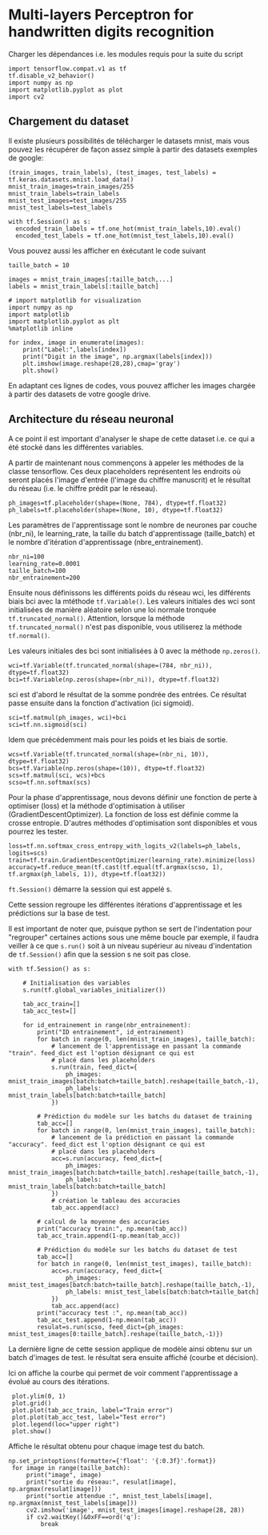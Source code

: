 # Multi-layers Perceptron for handwritten digits recognition

Charger les dépendances i.e. les modules requis pour la suite du script

```
import tensorflow.compat.v1 as tf 
tf.disable_v2_behavior()
import numpy as np
import matplotlib.pyplot as plot
import cv2
```
## Chargement du dataset

Il existe plusieurs possibilités de télécharger le datasets mnist, mais vous pouvez les récupérer de façon assez simple à partir des datasets exemples de google:

```
(train_images, train_labels), (test_images, test_labels) = tf.keras.datasets.mnist.load_data()
mnist_train_images=train_images/255
mnist_train_labels=train_labels
mnist_test_images=test_images/255
mnist_test_labels=test_labels

with tf.Session() as s:
  encoded_train_labels = tf.one_hot(mnist_train_labels,10).eval()
  encoded_test_labels = tf.one_hot(mnist_test_labels,10).eval()
```

Vous pouvez aussi les afficher en éxécutant le code suivant

```
taille_batch = 10

images = mnist_train_images[:taille_batch,...]
labels = mnist_train_labels[:taille_batch]

# import matplotlib for visualization
import numpy as np
import matplotlib
import matplotlib.pyplot as plt
%matplotlib inline

for index, image in enumerate(images):
    print("Label:",labels[index])
    print("Digit in the image", np.argmax(labels[index]))
    plt.imshow(image.reshape(28,28),cmap='gray')
    plt.show()
```
En adaptant ces lignes de codes, vous pouvez afficher les images chargée à partir des datasets de votre google drive.

## Architecture du réseau neuronal

A ce point il est important d'analyser le shape de cette dataset i.e. ce qui a été stocké dans les différentes variables.

A partir de maintenant nous commençons à appeler les méthodes de la classe tensorflow.
Ces deux placeholders représentent les endroits où seront placés l'image d'entrée (l'image du chiffre manuscrit) et le résultat du réseau (i.e. le chiffre prédit par le réseau).
```
ph_images=tf.placeholder(shape=(None, 784), dtype=tf.float32)
ph_labels=tf.placeholder(shape=(None, 10), dtype=tf.float32)
```
Les paramètres de l'apprentissage sont le nombre de neurones par couche (nbr_ni), le learning_rate, la taille du batch d'apprentissage (taille_batch) et le nombre d'itération d'apprentissage (nbre_entrainement).
```
nbr_ni=100
learning_rate=0.0001
taille_batch=100
nbr_entrainement=200
```
Ensuite nous définissons les différents poids du réseau wci, les différents biais bci avec la mtéthode ```tf.Variable()```.
Les valeurs initiales des wci sont initialisées de manière aléatoire selon une loi normale tronquée ```tf.truncated_normal()```. Attention, lorsque la méthode ```tf.truncated_normal()``` n'est pas disponible, vous utiliserez la méthode ```tf.normal()```.

Les valeurs initiales des bci sont initialisées à 0 avec la méthode ```np.zeros()```.

```
wci=tf.Variable(tf.truncated_normal(shape=(784, nbr_ni)), dtype=tf.float32)
bci=tf.Variable(np.zeros(shape=(nbr_ni)), dtype=tf.float32)
```
sci est d'abord le résultat de la somme pondrée des entrées. Ce résultat passe ensuite dans la fonction d'activation (ici sigmoid).
```
sci=tf.matmul(ph_images, wci)+bci
sci=tf.nn.sigmoid(sci)
```

Idem que précédemment mais pour les poids et les biais de sortie.

```
wcs=tf.Variable(tf.truncated_normal(shape=(nbr_ni, 10)), dtype=tf.float32)
bcs=tf.Variable(np.zeros(shape=(10)), dtype=tf.float32)
scs=tf.matmul(sci, wcs)+bcs
scso=tf.nn.softmax(scs)
```

Pour la phase d'apprentissage, nous devons définir une fonction de perte à optimiser (loss) et la méthode d'optimisation à utiliser (GradientDescentOptimizer). La fonction de loss est définie comme la crosse entropie. D'autres méthodes d'optimisation sont disponibles et vous pourrez les tester.

```
loss=tf.nn.softmax_cross_entropy_with_logits_v2(labels=ph_labels, logits=scs)
train=tf.train.GradientDescentOptimizer(learning_rate).minimize(loss)
accuracy=tf.reduce_mean(tf.cast(tf.equal(tf.argmax(scso, 1), tf.argmax(ph_labels, 1)), dtype=tf.float32))
```

```ft.Session()``` démarre la session qui est appelé s.

Cette session regroupe les différentes itérations d'apprentissage et les prédictions sur la base de test.

Il est important de noter que, puisque python se sert de l'indentation pour "regrouper" certaines actions sous une même boucle par exemple, il faudra veiller à ce que ```s.run()``` soit à un niveau supérieur au niveau d'indentation de ```tf.Session()``` afin que la session s ne soit pas close.

```
with tf.Session() as s:
    
    # Initialisation des variables
    s.run(tf.global_variables_initializer())

    tab_acc_train=[]
    tab_acc_test=[]
    
    for id_entrainement in range(nbr_entrainement):
        print("ID entrainement", id_entrainement)
        for batch in range(0, len(mnist_train_images), taille_batch):
            # lancement de l'apprentissage en passant la commande "train". feed_dict est l'option désignant ce qui est
            # placé dans les placeholders
            s.run(train, feed_dict={
                ph_images: mnist_train_images[batch:batch+taille_batch].reshape(taille_batch,-1),
                ph_labels: mnist_train_labels[batch:batch+taille_batch]
            })

        # Prédiction du modèle sur les batchs du dataset de training
        tab_acc=[]
        for batch in range(0, len(mnist_train_images), taille_batch):
            # lancement de la prédiction en passant la commande "accuracy". feed_dict est l'option désignant ce qui est
            # placé dans les placeholders
            acc=s.run(accuracy, feed_dict={
                ph_images: mnist_train_images[batch:batch+taille_batch].reshape(taille_batch,-1),
                ph_labels: mnist_train_labels[batch:batch+taille_batch]
            })
            # création le tableau des accuracies
            tab_acc.append(acc)
        
        # calcul de la moyenne des accuracies 
        print("accuracy train:", np.mean(tab_acc))
        tab_acc_train.append(1-np.mean(tab_acc))
        
        # Prédiction du modèle sur les batchs du dataset de test
        tab_acc=[]
        for batch in range(0, len(mnist_test_images), taille_batch):
            acc=s.run(accuracy, feed_dict={
                ph_images: mnist_test_images[batch:batch+taille_batch].reshape(taille_batch,-1),
                ph_labels: mnist_test_labels[batch:batch+taille_batch]
            })
            tab_acc.append(acc)
        print("accuracy test :", np.mean(tab_acc))
        tab_acc_test.append(1-np.mean(tab_acc))   
        resulat=s.run(scso, feed_dict={ph_images: mnist_test_images[0:taille_batch].reshape(taille_batch,-1)})
   ```
La dernière ligne de cette session applique de modèle ainsi obtenu sur un batch d'images de test. le résultat sera ensuite affiché (courbe et décision).
   
   Ici on affiche la courbe qui permet de voir comment l'apprentissage a évolué au cours des itérations.
   ```
    plot.ylim(0, 1)
    plot.grid()
    plot.plot(tab_acc_train, label="Train error")
    plot.plot(tab_acc_test, label="Test error")
    plot.legend(loc="upper right")
    plot.show()
   ```
   Affiche le résultat obtenu pour chaque image test du batch.
   ```
   np.set_printoptions(formatter={'float': '{:0.3f}'.format})
    for image in range(taille_batch):
        print("image", image)
        print("sortie du réseau:", resulat[image], np.argmax(resulat[image]))
        print("sortie attendue :", mnist_test_labels[image], np.argmax(mnist_test_labels[image]))
        cv2.imshow('image', mnist_test_images[image].reshape(28, 28))
        if cv2.waitKey()&0xFF==ord('q'):
            break
```
